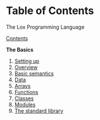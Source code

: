 # Table of Contents
The Lox Programming Language

[Contents](./00-contents.md)

**The Basics**
1. [Setting up](./01-setup.md)
2. [Overview](./02-overview.md)
3. [Basic semantics](./03-basic-semantics.md)
4. [Data](./04-data.md)
5. [Arrays](./05-arrays.md)
6. [Functions](./05-functions.md)
7. [Classes](./06-classes.md)
8. [Modules](./07-modules.md)
9. [The standard library](./08-standard-library.md)
